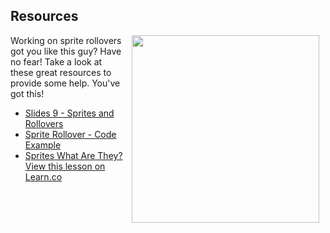 ## Resources

<img src="https://s3.amazonaws.com/after-school-assets/frustrated.gif" align="right" width="300px" hspace="10">

Working on sprite rollovers got you like this guy? Have no fear! Take a look at these great resources to provide some help. You've got this!


- [Slides 9 - Sprites and Rollovers](https://docs.google.com/presentation/d/1M9YKGyk3ivguZBOrExrywmQYId9lmjrrxqAfgdqd58Y/edit?usp=sharing)
- [Sprite Rollover - Code Example](http://jsfiddle.net/flatiron_school/jc2QR/)
- [Sprites What Are They?](http://css-tricks.com/css-sprites/)
<a href='https://learn.co/lessons/hs-sprite-rollovers-resources' data-visibility='hidden'>View this lesson on Learn.co</a>
